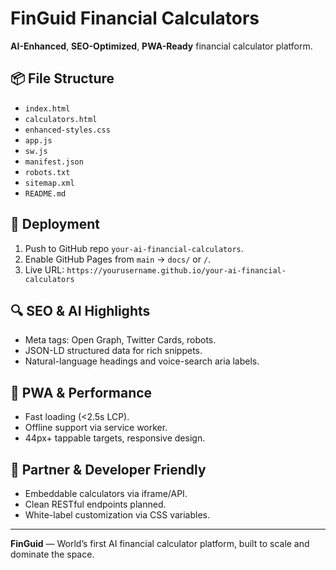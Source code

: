 # FinGuid Financial Calculators

**AI-Enhanced**, **SEO-Optimized**, **PWA-Ready** financial calculator platform.

## 📦 File Structure
- `index.html`  
- `calculators.html`  
- `enhanced-styles.css`  
- `app.js`  
- `sw.js`  
- `manifest.json`  
- `robots.txt`  
- `sitemap.xml`  
- `README.md`

## 🚀 Deployment
1. Push to GitHub repo `your-ai-financial-calculators`.  
2. Enable GitHub Pages from `main` → `docs/` or `/`.  
3. Live URL: `https://yourusername.github.io/your-ai-financial-calculators`

## 🔍 SEO & AI Highlights
- Meta tags: Open Graph, Twitter Cards, robots.  
- JSON-LD structured data for rich snippets.  
- Natural-language headings and voice-search aria labels.  

## 📱 PWA & Performance
- Fast loading (<2.5s LCP).  
- Offline support via service worker.  
- 44px+ tappable targets, responsive design.

## 🤝 Partner & Developer Friendly
- Embeddable calculators via iframe/API.  
- Clean RESTful endpoints planned.  
- White-label customization via CSS variables.

---

**FinGuid** — World’s first AI financial calculator platform, built to scale and dominate the space.
